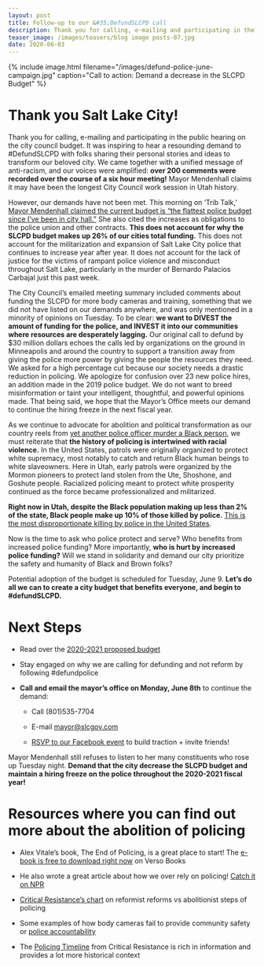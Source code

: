 ```yaml
---
layout: post
title: Follow-up to our &#35;DefundSLCPD call
description: Thank you for calling, e-mailing and participating in the public hearing on the city council budget. It was inspiring to hear a resounding demand to &#35;DefundSLCPD with folks sharing their personal stories and ideas to transform our beloved city. We came together with a unified message of anti-racism, and our voices were amplified&#58; over 200 comments were recorded over the course of a six hour meeting! Mayor Mendenhall claims it may have been the longest City Council work session in Utah history.
teaser_image: /images/teasers/blog image posts-07.jpg
date: 2020-06-03
---
```


{% include image.html
  filename="/images/defund-police-june-campaign.jpg"
  caption="Call to action: Demand a decrease in the SLCPD Budget"
%}

# Thank you Salt Lake City!

Thank you for calling, e-mailing and participating in the public hearing on the
city council budget. It was inspiring to hear a resounding demand to
 #DefundSLCPD with folks sharing their personal stories and ideas to transform
our beloved city. We came together with a unified message of anti-racism, and
our voices were amplified: **over 200 comments were recorded over the course of a
six hour meeting!** Mayor Mendenhall claims it may have been the longest City
Council work session in Utah history.

However, our demands have not been met. This morning on ‘Trib Talk,’
[Mayor Mendenhall claimed the current budget is “the flattest police budget since I’ve
been in city hall.”](
https://www.sltrib.com/news/2020/06/03/trib-talk-salt-lake-city/)
She also cited the increases as obligations to the police
union and other contracts. **This does not account for why the SLCPD budget makes
up 26% of our cities total funding.** This does not account for the
militarization and expansion of Salt Lake City police that continues to
increase year after year. It does not account for the lack of justice for the
victims of rampant police violence and misconduct throughout Salt Lake,
particularly in the murder of Bernardo Palacios Carbajal just this past week.

The City Council’s emailed meeting summary included comments about funding the
SLCPD for more body cameras and training, something that we did not have listed
on our demands anywhere, and was only mentioned in a minority of opinions on
Tuesday. To be clear: **we want to DIVEST the amount of funding for the police,
and INVEST it into our communities where resources are desperately lagging.** Our
original call to defund by $30 million dollars echoes the calls led by
organizations on the ground in Minneapolis and around the country to support a
transition away from giving the police more power by giving the people the
resources they need. We asked for a high percentage cut because our society
needs a drastic reduction in policing. We apologize for confusion over 23 new
police hires, an addition made in the 2019 police budget.  We do not want to
breed misinformation or taint your intelligent, thoughtful, and powerful
opinions made. That being said, we hope that the Mayor’s Office meets our
demand to continue the hiring freeze in the next fiscal year.

As we continue to advocate for abolition and political transformation as our
country reels from
[yet another police officer murder a Black person](
https://www.washingtonpost.com/nation/2020/06/02/protests-louisville-killing/), we must
reiterate that **the history of policing is intertwined with racial violence.** In
the United States, patrols were originally organized to protect white
supremacy, most notably to catch and return Black human beings to white
slaveowners. Here in Utah, early patrols were organized by the Mormon pioneers
to protect land stolen from the Ute, Shoshone, and Goshute people. Racialized
policing meant to protect white prosperity continued as the force became
professionalized and militarized.

**Right now in Utah, despite the Black population making up less than 2% of the
state, Black people make up 10% of those killed by police.**
[This is the most disproportionate killing by police in the United States](
https://www.aljazeera.com/indepth/interactive/2020/05/mapping-police-killings-black-americans-200531105741757.html
).

Now is the time to ask who police protect and serve? Who benefits from
increased police funding? More importantly, **who is hurt by increased police
funding?**  Will we stand in solidarity and demand our city prioritize the safety
and humanity of Black and Brown folks?

Potential adoption of the budget is scheduled for Tuesday, June 9.  **Let’s do
all we can to create a city budget that benefits everyone, and begin to
 #defundSLCPD.**

# Next Steps

- Read over the [2020-2021 proposed budget](http://www.slcdocs.com/budget/mayor2021.pdf)

- Stay engaged on why we are calling for defunding and not reform by following #defundpolice

- **Call and email the mayor’s office on Monday, June 8th** to continue the demand:

  - Call (801)535-7704

  - E-mail [mayor@slcgov.com](mailto:mayor@slcgov.com)

  - [RSVP to our Facebook event](https://www.facebook.com/events/383971579216164/)
    to build traction + invite friends!

Mayor Mendenhall still refuses to listen to her many constituents who rose up
Tuesday night. **Demand that the city decrease the SLCPD budget and maintain a
hiring freeze on the police throughout the 2020-2021 fiscal year!**

# Resources where you can find out more about the abolition of policing

- Alex Vitale’s book, The End of Policing, is a great place to start! The
[e-book is free to download right now](https://www.versobooks.com/books/2817-the-end-of-policing)
on Verso Books

- He also wrote a great article about how we over rely on policing!
[Catch it on NPR](https://www.npr.org/sections/codeswitch/2020/06/03/457251670/how-much-do-we-need-the-police)

- [Critical Resistance’s chart](
https://static1.squarespace.com/static/59ead8f9692ebee25b72f17f/t/5b65cd58758d46d34254f22c/1533398363539/CR_NoCops_reform_vs_abolition_CRside.pdf
) on reformist reforms vs abolitionist steps of policing

- Some examples of how body cameras fail to provide community safety or
[police accountability](https://www.vox.com/policy-and-politics/2017/7/21/15983842/police-body-cameras-failures)

- The [Policing Timeline](http://criticalresistance.org/policing-timeline/)
from Critical Resistance is rich in information and provides a lot more historical context


